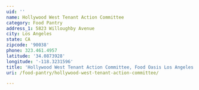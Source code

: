 ```yaml
---
uid: ''
name: Hollywood West Tenant Action Committee
category: Food Pantry
address_1: 5823 Willoughby Avenue
city: Los Angeles
state: CA
zipcode: '90038'
phone: 323.461.4957
latitude: '34.0873928'
longitude: '-118.3231596'
title: 'Hollywood West Tenant Action Committee, Food Oasis Los Angeles'
uri: /food-pantry/hollywood-west-tenant-action-committee/

---
```

